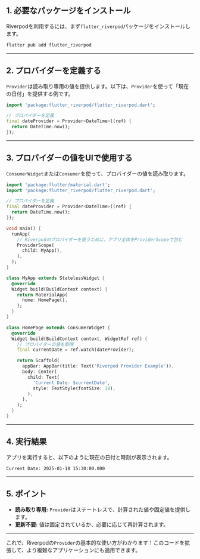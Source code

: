 ## 1. 必要なパッケージをインストール
Riverpodを利用するには、まず`flutter_riverpod`パッケージをインストールします。

```bash
flutter pub add flutter_riverpod
```

---

## 2. プロバイダーを定義する
`Provider`は読み取り専用の値を提供します。以下は、`Provider`を使って「現在の日付」を提供する例です。

```dart
import 'package:flutter_riverpod/flutter_riverpod.dart';

// プロバイダーを定義
final dateProvider = Provider<DateTime>((ref) {
  return DateTime.now();
});
```

---

## 3. プロバイダーの値をUIで使用する
`ConsumerWidget`または`Consumer`を使って、プロバイダーの値を読み取ります。

```dart
import 'package:flutter/material.dart';
import 'package:flutter_riverpod/flutter_riverpod.dart';

// プロバイダーを定義
final dateProvider = Provider<DateTime>((ref) {
  return DateTime.now();
});

void main() {
  runApp(
    // Riverpodのプロバイダーを使うために、アプリ全体をProviderScopeで包む
    ProviderScope(
      child: MyApp(),
    ),
  );
}

class MyApp extends StatelessWidget {
  @override
  Widget build(BuildContext context) {
    return MaterialApp(
      home: HomePage(),
    );
  }
}

class HomePage extends ConsumerWidget {
  @override
  Widget build(BuildContext context, WidgetRef ref) {
    // プロバイダーの値を取得
    final currentDate = ref.watch(dateProvider);

    return Scaffold(
      appBar: AppBar(title: Text('Riverpod Provider Example')),
      body: Center(
        child: Text(
          'Current Date: $currentDate',
          style: TextStyle(fontSize: 18),
        ),
      ),
    );
  }
}
```

---

## 4. 実行結果
アプリを実行すると、以下のように現在の日付と時刻が表示されます。

```
Current Date: 2025-01-18 15:30:00.000
```

---

## 5. ポイント
- **読み取り専用:** `Provider`はステートレスで、計算された値や固定値を提供します。
- **更新不要:** 値は固定されているか、必要に応じて再計算されます。

---

これで、Riverpodの`Provider`の基本的な使い方がわかります！このコードを拡張して、より複雑なアプリケーションにも適用できます。
```